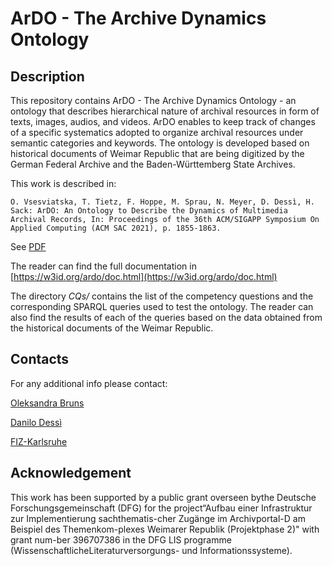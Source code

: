 # ArDO - The Archive Dynamics Ontology

## Description

This repository contains ArDO - The Archive Dynamics Ontology - an ontology that describes hierarchical nature of archival resources in form of texts, images, audios, and videos. ArDO enables to keep track of changes of a specific systematics adopted to organize archival resources under semantic categories and keywords. The ontology is developed based on historical documents of Weimar Republic that are being digitized by the German Federal Archive and the Baden-Württemberg State Archives.

This work is described in:

```
O. Vsesviatska, T. Tietz, F. Hoppe, M. Sprau, N. Meyer, D. Dessì, H. Sack: ArDO: An Ontology to Describe the Dynamics of Multimedia Archival Records, In: Proceedings of the 36th ACM/SIGAPP Symposium On Applied Computing (ACM SAC 2021), p. 1855-1863.
```
See [PDF](https://www.fiz-karlsruhe.de/sites/default/files/FIZ/Dokumente/Forschung/ISE/Publications/2021-Vsesviatska-Tietz-Hoppe-Dessi-Sack-ArDO-An-Ontology-to-Describe-the.pdf)

The reader can find the full documentation in [https://w3id.org/ardo/doc.html](https://w3id.org/ardo/doc.html)

The directory *CQs/* contains the list of the competency questions and the corresponding SPARQL queries used to test the ontology. The reader can also find the results of each of the queries based on the data obtained from the historical documents of the Weimar Republic. 


## Contacts

For any additional info please contact: 

[Oleksandra Bruns](oleksandra.bruns@fiz-karlsruhe.de)

[Danilo Dessì](danilo.dessi@fiz-karlsruhe.de)

[FIZ-Karlsruhe](https://www.fiz-karlsruhe.de/en/forschung/information-service-engineering#staff)

## Acknowledgement

This work has been supported by a public grant overseen bythe Deutsche Forschungsgemeinschaft (DFG) for the project“Aufbau einer Infrastruktur zur Implementierung sachthematis-cher Zugänge im Archivportal-D am Beispiel des Themenkom-plexes Weimarer Republik (Projektphase 2)" with grant num-ber 396707386 in the DFG LIS programme (WissenschaftlicheLiteraturversorgungs- und Informationssysteme).


